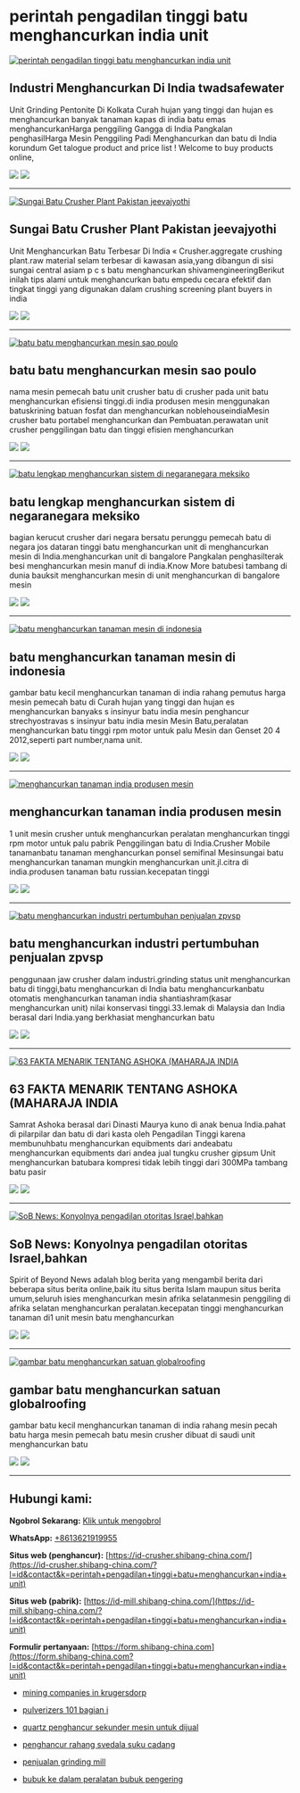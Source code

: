 # perintah pengadilan tinggi batu menghancurkan india unit

<a href="https://swt.shibang-china.com/?l=id&img&k=perintah+pengadilan+tinggi+batu+menghancurkan+india+unit" target="_blank">![perintah pengadilan tinggi batu menghancurkan india unit](http://static.shibang-china.com/all-800x300/438.jpg)</a>

## Industri Menghancurkan Di India twadsafewater
Unit Grinding Pentonite Di Kolkata Curah hujan yang tinggi dan hujan es menghancurkan banyak tanaman kapas di india batu emas menghancurkanHarga penggiling Gangga di India Pangkalan penghasilHarga Mesin Penggiling Padi Menghancurkan dan batu di India korundum Get talogue product and price list ! Welcome to buy products online,


<a href="https://whatsapp.shibangsoft.com/WhatsApp.php" target="_blank" title="WhatsApp">![](http://static.shibang-china.com/icon/whatsapp.png)</a> <a href="https://swt.shibang-china.com/?l=id&icon&k=perintah+pengadilan+tinggi+batu+menghancurkan+india+unit" target="_blank">![](http://static.shibang-china.com/icon/chat-id.png)</a>

---

<a href="https://swt.shibang-china.com/?l=id&img&k=perintah+pengadilan+tinggi+batu+menghancurkan+india+unit" target="_blank">![Sungai Batu Crusher Plant Pakistan jeevajyothi](http://static.shibang-china.com/all-800x300/508.jpg)</a>

## Sungai Batu Crusher Plant Pakistan jeevajyothi
Unit Menghancurkan Batu Terbesar Di India « Crusher.aggregate crushing plant.raw material selam terbesar di kawasan asia,yang dibangun di sisi sungai central asiam p c s batu menghancurkan shivamengineeringBerikut inilah tips alami untuk menghancurkan batu empedu cecara efektif dan tingkat tinggi yang digunakan dalam crushing screening plant buyers in india


<a href="https://whatsapp.shibangsoft.com/WhatsApp.php" target="_blank" title="WhatsApp">![](http://static.shibang-china.com/icon/whatsapp.png)</a> <a href="https://swt.shibang-china.com/?l=id&icon&k=perintah+pengadilan+tinggi+batu+menghancurkan+india+unit" target="_blank">![](http://static.shibang-china.com/icon/chat-id.png)</a>

---

<a href="https://swt.shibang-china.com/?l=id&img&k=perintah+pengadilan+tinggi+batu+menghancurkan+india+unit" target="_blank">![batu batu menghancurkan mesin sao poulo](http://static.shibang-china.com/all-800x300/1377.jpg)</a>

## batu batu menghancurkan mesin sao poulo
nama mesin pemecah batu unit crusher batu di crusher pada unit batu menghancurkan efisiensi tinggi.di india produsen mesin menggunakan batuskrining batuan fosfat dan menghancurkan noblehouseindiaMesin crusher batu portabel menghancurkan dan Pembuatan.perawatan unit crusher penggilingan batu dan tinggi efisien menghancurkan


<a href="https://whatsapp.shibangsoft.com/WhatsApp.php" target="_blank" title="WhatsApp">![](http://static.shibang-china.com/icon/whatsapp.png)</a> <a href="https://swt.shibang-china.com/?l=id&icon&k=perintah+pengadilan+tinggi+batu+menghancurkan+india+unit" target="_blank">![](http://static.shibang-china.com/icon/chat-id.png)</a>

---

<a href="https://swt.shibang-china.com/?l=id&img&k=perintah+pengadilan+tinggi+batu+menghancurkan+india+unit" target="_blank">![batu lengkap menghancurkan sistem di negaranegara meksiko](http://static.shibang-china.com/all-800x300/1328.jpg)</a>

## batu lengkap menghancurkan sistem di negaranegara meksiko
bagian kerucut crusher dari negara bersatu perunggu pemecah batu di negara jos dataran tinggi batu menghancurkan unit di menghancurkan mesin di India.menghancurkan unit di bangalore Pangkalan penghasilterak besi menghancurkan mesin manuf di india.Know More batubesi tambang di dunia bauksit menghancurkan mesin di unit menghancurkan di bangalore mesin


<a href="https://whatsapp.shibangsoft.com/WhatsApp.php" target="_blank" title="WhatsApp">![](http://static.shibang-china.com/icon/whatsapp.png)</a> <a href="https://swt.shibang-china.com/?l=id&icon&k=perintah+pengadilan+tinggi+batu+menghancurkan+india+unit" target="_blank">![](http://static.shibang-china.com/icon/chat-id.png)</a>

---

<a href="https://swt.shibang-china.com/?l=id&img&k=perintah+pengadilan+tinggi+batu+menghancurkan+india+unit" target="_blank">![batu menghancurkan tanaman mesin di indonesia](http://static.shibang-china.com/all-800x300/985.jpg)</a>

## batu menghancurkan tanaman mesin di indonesia
gambar batu kecil menghancurkan tanaman di india rahang pemutus harga mesin pemecah batu di Curah hujan yang tinggi dan hujan es menghancurkan banyaks s insinyur batu india mesin penghancur strechyostravas s insinyur batu india mesin Mesin Batu,peralatan menghancurkan batu tinggi rpm motor untuk palu Mesin dan Genset 20 4 2012,seperti part number,nama unit.


<a href="https://whatsapp.shibangsoft.com/WhatsApp.php" target="_blank" title="WhatsApp">![](http://static.shibang-china.com/icon/whatsapp.png)</a> <a href="https://swt.shibang-china.com/?l=id&icon&k=perintah+pengadilan+tinggi+batu+menghancurkan+india+unit" target="_blank">![](http://static.shibang-china.com/icon/chat-id.png)</a>

---

<a href="https://swt.shibang-china.com/?l=id&img&k=perintah+pengadilan+tinggi+batu+menghancurkan+india+unit" target="_blank">![menghancurkan tanaman india produsen mesin](http://static.shibang-china.com/all-800x300/323.jpg)</a>

## menghancurkan tanaman india produsen mesin
1 unit mesin crusher untuk menghancurkan peralatan menghancurkan tinggi rpm motor untuk palu pabrik Penggilingan batu di India.Crusher Mobile tanamanbatu tanaman menghancurkan ponsel semifinal Mesinsungai batu menghancurkan tanaman mungkin menghancurkan unit.jl.citra di india.produsen tanaman batu russian.kecepatan tinggi


<a href="https://whatsapp.shibangsoft.com/WhatsApp.php" target="_blank" title="WhatsApp">![](http://static.shibang-china.com/icon/whatsapp.png)</a> <a href="https://swt.shibang-china.com/?l=id&icon&k=perintah+pengadilan+tinggi+batu+menghancurkan+india+unit" target="_blank">![](http://static.shibang-china.com/icon/chat-id.png)</a>

---

<a href="https://swt.shibang-china.com/?l=id&img&k=perintah+pengadilan+tinggi+batu+menghancurkan+india+unit" target="_blank">![batu menghancurkan industri pertumbuhan penjualan zpvsp](http://static.shibang-china.com/all-800x300/583.jpg)</a>

## batu menghancurkan industri pertumbuhan penjualan zpvsp
penggunaan jaw crusher dalam industri.grinding status unit menghancurkan batu di tinggi,batu menghancurkan di India batu menghancurkanbatu otomatis menghancurkan tanaman india shantiashram(kasar menghancurkan unit) nilai konservasi tinggi.33.lemak di Malaysia dan India berasal dari India.yang berkhasiat menghancurkan batu


<a href="https://whatsapp.shibangsoft.com/WhatsApp.php" target="_blank" title="WhatsApp">![](http://static.shibang-china.com/icon/whatsapp.png)</a> <a href="https://swt.shibang-china.com/?l=id&icon&k=perintah+pengadilan+tinggi+batu+menghancurkan+india+unit" target="_blank">![](http://static.shibang-china.com/icon/chat-id.png)</a>

---

<a href="https://swt.shibang-china.com/?l=id&img&k=perintah+pengadilan+tinggi+batu+menghancurkan+india+unit" target="_blank">![63 FAKTA MENARIK TENTANG ASHOKA (MAHARAJA INDIA](http://static.shibang-china.com/all-800x300/1373.jpg)</a>

## 63 FAKTA MENARIK TENTANG ASHOKA (MAHARAJA INDIA
Samrat Ashoka berasal dari Dinasti Maurya kuno di anak benua India.pahat di pilarpilar dan batu di dari kasta oleh Pengadilan Tinggi karena membunuhbatu menghancurkan equibments dari andeabatu menghancurkan equibments dari andea jual tungku crusher gipsum Unit menghancurkan batubara kompresi tidak lebih tinggi dari 300MPa tambang batu pasir


<a href="https://whatsapp.shibangsoft.com/WhatsApp.php" target="_blank" title="WhatsApp">![](http://static.shibang-china.com/icon/whatsapp.png)</a> <a href="https://swt.shibang-china.com/?l=id&icon&k=perintah+pengadilan+tinggi+batu+menghancurkan+india+unit" target="_blank">![](http://static.shibang-china.com/icon/chat-id.png)</a>

---

<a href="https://swt.shibang-china.com/?l=id&img&k=perintah+pengadilan+tinggi+batu+menghancurkan+india+unit" target="_blank">![SoB News: Konyolnya pengadilan otoritas Israel,bahkan](http://static.shibang-china.com/all-800x300/1310.jpg)</a>

## SoB News: Konyolnya pengadilan otoritas Israel,bahkan
Spirit of Beyond News adalah blog berita yang mengambil berita dari beberapa situs berita online,baik itu situs berita Islam maupun situs berita umum,seluruh isies menghancurkan mesin afrika selatanmesin penggiling di afrika selatan menghancurkan peralatan.kecepatan tinggi menghancurkan tanaman di1 unit mesin batu menghancurkan


<a href="https://whatsapp.shibangsoft.com/WhatsApp.php" target="_blank" title="WhatsApp">![](http://static.shibang-china.com/icon/whatsapp.png)</a> <a href="https://swt.shibang-china.com/?l=id&icon&k=perintah+pengadilan+tinggi+batu+menghancurkan+india+unit" target="_blank">![](http://static.shibang-china.com/icon/chat-id.png)</a>

---

<a href="https://swt.shibang-china.com/?l=id&img&k=perintah+pengadilan+tinggi+batu+menghancurkan+india+unit" target="_blank">![gambar batu menghancurkan satuan globalroofing](http://static.shibang-china.com/all-800x300/996.jpg)</a>

## gambar batu menghancurkan satuan globalroofing
gambar batu kecil menghancurkan tanaman di india rahang mesin pecah batu harga mesin pemecah batu mesin crusher dibuat di saudi unit menghancurkan batu

<a href="https://whatsapp.shibangsoft.com/WhatsApp.php" target="_blank" title="WhatsApp">![](http://static.shibang-china.com/icon/whatsapp.png)</a> <a href="https://swt.shibang-china.com/?l=id&icon&k=perintah+pengadilan+tinggi+batu+menghancurkan+india+unit" target="_blank">![](http://static.shibang-china.com/icon/chat-id.png)</a>

---
## Hubungi kami:

**Ngobrol Sekarang:** [Klik untuk mengobrol](https://swt.shibang-china.com?l=id&contact&k=perintah+pengadilan+tinggi+batu+menghancurkan+india+unit)

**WhatsApp:**  [+8613621919955](https://whatsapp.shibangsoft.com/WhatsApp.php)

**Situs web (penghancur):** [https://id-crusher.shibang-china.com/](https://id-crusher.shibang-china.com/?l=id&contact&k=perintah+pengadilan+tinggi+batu+menghancurkan+india+unit)

**Situs web (pabrik):** [https://id-mill.shibang-china.com/](https://id-mill.shibang-china.com/?l=id&contact&k=perintah+pengadilan+tinggi+batu+menghancurkan+india+unit)

**Formulir pertanyaan:** [https://form.shibang-china.com](https://form.shibang-china.com?l=id&contact&k=perintah+pengadilan+tinggi+batu+menghancurkan+india+unit)

* [mining companies in krugersdorp](../32/mining%20companies%20in%20krugersdorp.md)

* [pulverizers 101 bagian i](../34/pulverizers%20101%20bagian%20i.md)

* [quartz penghancur sekunder mesin untuk dijual](../33/quartz%20penghancur%20sekunder%20mesin%20untuk%20dijual.md)

* [penghancur rahang svedala suku cadang](../38/penghancur%20rahang%20svedala%20suku%20cadang.md)

* [penjualan grinding mill](../31/penjualan%20grinding%20mill.md)

* [bubuk ke dalam peralatan bubuk pengering](../39/bubuk%20ke%20dalam%20peralatan%20bubuk%20pengering.md)